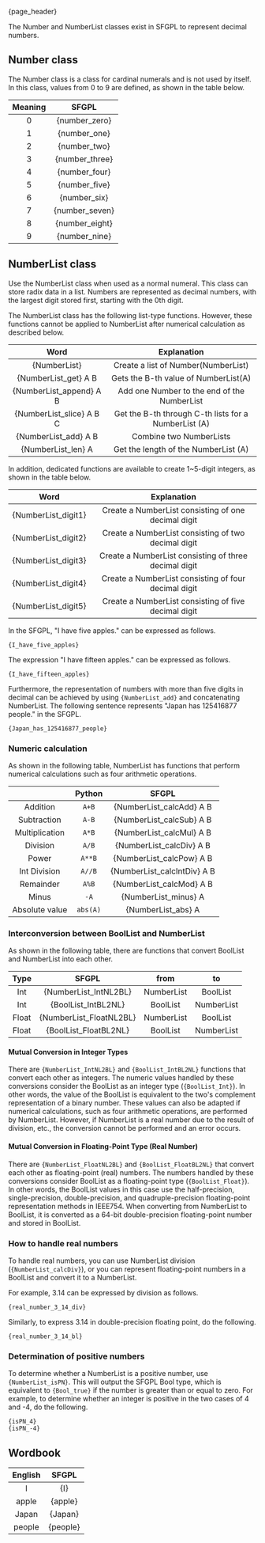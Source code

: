 {page_header}

The Number and NumberList classes exist in SFGPL to represent decimal numbers.

## Number class

The Number class is a class for cardinal numerals and is not used by itself.
In this class, values from 0 to 9 are defined, as shown in the table below.

|Meaning|SFGPL|
|:-:|:-:|
|0|{number_zero}|
|1|{number_one}|
|2|{number_two}|
|3|{number_three}|
|4|{number_four}|
|5|{number_five}|
|6|{number_six}|
|7|{number_seven}|
|8|{number_eight}|
|9|{number_nine}|

## NumberList class

Use the NumberList class when used as a normal numeral.
This class can store radix data in a list.
Numbers are represented as decimal numbers, with the largest digit stored first, starting with the 0th digit.

The NumberList class has the following list-type functions.
However, these functions cannot be applied to NumberList after numerical calculation as described below.

|Word|Explanation|
|:-:|:-:|
|{NumberList}|Create a list of Number(NumberList)|
|{NumberList_get} A B|Gets the B-th value of NumberList(A)|
|{NumberList_append} A B|Add one Number to the end of the NumberList|
|{NumberList_slice} A B C|Get the B-th through C-th lists for a NumberList (A)|
|{NumberList_add} A B|Combine two NumberLists|
|{NumberList_len} A|Get the length of the NumberList (A)|

In addition, dedicated functions are available to create 1~5-digit integers, as shown in the table below.

|Word|Explanation|
|:-:|:-:|
|{NumberList_digit1}|Create a NumberList consisting of one decimal digit
|{NumberList_digit2}|Create a NumberList consisting of two decimal digit|
|{NumberList_digit3}|Create a NumberList consisting of three decimal digit|
|{NumberList_digit4}|Create a NumberList consisting of four decimal digit|
|{NumberList_digit5}|Create a NumberList consisting of five decimal digit|

In the SFGPL, "I have five apples." can be expressed as follows.

```SFGPL
{I_have_five_apples}
```

The expression "I have fifteen apples." can be expressed as follows.

```SFGPL
{I_have_fifteen_apples}
```

Furthermore, the representation of numbers with more than five digits in decimal can be achieved by using ```{NumberList_add}``` and concatenating NumberList.
The following sentence represents "Japan has 125416877 people." in the SFGPL.

```SFGPL
{Japan_has_125416877_people}
```

### Numeric calculation

As shown in the following table, NumberList has functions that perform numerical calculations such as four arithmetic operations.

||Python|SFGPL|
|:-:|:-:|:-:|
|Addition|```A+B```|{NumberList_calcAdd} A B|
|Subtraction|```A-B```|{NumberList_calcSub} A B|
|Multiplication|```A*B```|{NumberList_calcMul} A B|
|Division|```A/B```|{NumberList_calcDiv} A B|
|Power|```A**B```|{NumberList_calcPow} A B|
|Int Division|```A//B```|{NumberList_calcIntDiv} A B|
|Remainder|```A%B```|{NumberList_calcMod} A B|
|Minus|```-A```|{NumberList_minus} A|
|Absolute value|```abs(A)```|{NumberList_abs} A|

### Interconversion between BoolList and NumberList

As shown in the following table, there are functions that convert BoolList and NumberList into each other.

|Type|SFGPL|from|to|
|:-:|:-:|:-:|:-:|
|Int|{NumberList_IntNL2BL}|NumberList|BoolList|
|Int|{BoolList_IntBL2NL}|BoolList|NumberList|
|Float|{NumberList_FloatNL2BL}|NumberList|BoolList|
|Float|{BoolList_FloatBL2NL}|BoolList|NumberList|

#### Mutual Conversion in Integer Types

There are ```{NumberList_IntNL2BL}``` and ```{BoolList_IntBL2NL}``` functions that convert each other as integers.
The numeric values handled by these conversions consider the BoolList as an integer type (```{BoolList_Int}```).
In other words, the value of the BoolList is equivalent to the two's complement representation of a binary number.
These values can also be adapted if numerical calculations, such as four arithmetic operations, are performed by NumberList.
However, if NumberList is a real number due to the result of division, etc., the conversion cannot be performed and an error occurs.

#### Mutual Conversion in Floating-Point Type (Real Number)

There are ```{NumberList_FloatNL2BL}``` and ```{BoolList_FloatBL2NL}``` that convert each other as floating-point (real) numbers.
The numbers handled by these conversions consider BoolList as a floating-point type (```{BoolList_Float}```).
In other words, the BoolList values in this case use the half-precision, single-precision, double-precision, and quadruple-precision floating-point representation methods in IEEE754.
When converting from NumberList to BoolList, it is converted as a 64-bit double-precision floating-point number and stored in BoolList.

### How to handle real numbers

To handle real numbers, you can use NumberList division (```{NumberList_calcDiv}```), or you can represent floating-point numbers in a BoolList and convert it to a NumberList.

For example, 3.14 can be expressed by division as follows.

```SFGPL
{real_number_3_14_div}
```

Similarly, to express 3.14 in double-precision floating point, do the following.

```SFGPL
{real_number_3_14_bl}
```

### Determination of positive numbers

To determine whether a NumberList is a positive number, use ```{NumberList_isPN}```.
This will output the SFGPL Bool type, which is equivalent to ```{Bool_true}``` if the number is greater than or equal to zero.
For example, to determine whether an integer is positive in the two cases of 4 and -4, do the following.

```SFGPL
{isPN_4}
{isPN_-4}
```

## Wordbook

|English|SFGPL|
|:-:|:-:|
|I|{I}|
|apple|{apple}|
|Japan|{Japan}|
|people|{people}|
